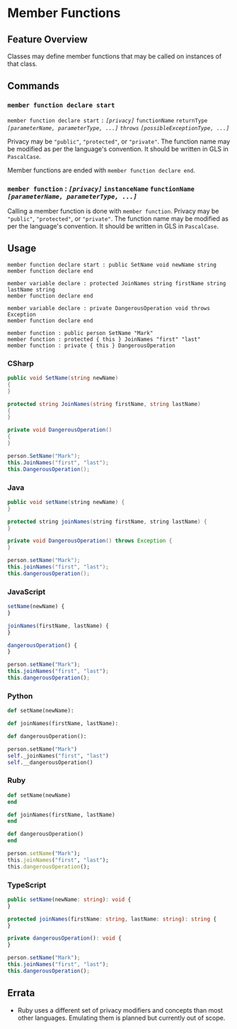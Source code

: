 # Member Functions

## Feature Overview

Classes may define member functions that may be called on instances of that class.


## Commands

### `member function declare start`

`member function declare start` `:` *`[privacy]`* `functionName` `returnType` *`[parameterName, parameterType, ...]` `throws` `[possibleExceptionType, ...]`*

Privacy may be `"public"`, `"protected"`, or `"private"`.
The function name may be modified as per the language's convention.
It should be written in GLS in `PascalCase`.

Member functions are ended with `member function declare end`.

### `member function` : *`[privacy]`* `instanceName` `functionName` *`[parameterName, parameterType, ...]`*

Calling a member function is done with `member function`.
Privacy may be `"public"`, `"protected"`, or `"private"`.
The function name may be modified as per the language's convention.
It should be written in GLS in `PascalCase`.


## Usage

```gls
member function declare start : public SetName void newName string
member function declare end

member variable declare : protected JoinNames string firstName string lastName string
member function declare end

member variable declare : private DangerousOperation void throws Exception
member function declare end
```

```gls
member function : public person SetName "Mark"
member function : protected { this } JoinNames "first" "last"
member function : private { this } DangerousOperation
```

### CSharp

```csharp
public void SetName(string newName)
{
}

protected string JoinNames(string firstName, string lastName)
{
}

private void DangerousOperation()
{
}
```

```csharp
person.SetName("Mark");
this.JoinNames("first", "last");
this.DangerousOperation();
```

### Java

```java
public void setName(string newName) {
}

protected string joinNames(string firstName, string lastName) {
}

private void DangerousOperation() throws Exception {
}
```

```java
person.setName("Mark");
this.joinNames("first", "last");
this.dangerousOperation();
```

### JavaScript

```javascript
setName(newName) {
}

joinNames(firstName, lastName) {
}

dangerousOperation() {
}
```

```javascript
person.setName("Mark");
this.joinNames("first", "last");
this.dangerousOperation();
```

### Python

```python
def setName(newName):

def joinNames(firstName, lastName):

def dangerousOperation():
```

```python
person.setName("Mark")
self._joinNames("first", "last")
self.__dangerousOperation()
```

### Ruby

```ruby
def setName(newName)
end

def joinNames(firstName, lastName)
end

def dangerousOperation()
end
```

```ruby
person.setName("Mark");
this.joinNames("first", "last");
this.dangerousOperation();
```

### TypeScript

```typescript
public setName(newName: string): void {
}

protected joinNames(firstName: string, lastName: string): string {
}

private dangerousOperation(): void {
}
```

```typescript
person.setName("Mark");
this.joinNames("first", "last");
this.dangerousOperation();
```


## Errata

* Ruby uses a different set of privacy modifiers and concepts than most other languages. Emulating them is planned but currently out of scope.
